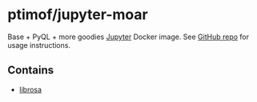# ptimof/jupyter-moar

Base + PyQL + more goodies [Jupyter](http://jupyter.org) Docker image. See [GitHub repo](https://github.com/ptimof/docker-jupyter)
for usage instructions.

## Contains

* [librosa](https://github.com/bmcfee/librosa)
